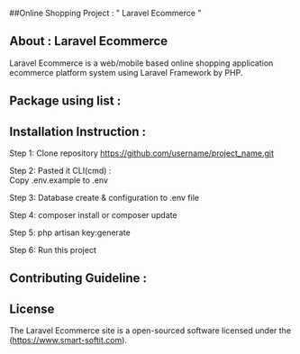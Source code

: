 ##Online Shopping Project : 
" Laravel Ecommerce "

## About : Laravel Ecommerce

Laravel Ecommerce is a web/mobile based online shopping application ecommerce platform system using Laravel Framework by PHP.

## Package using list :

 

## Installation Instruction :

Step 1:
Clone repository
https://github.com/username/project_name.git

Step 2:
Pasted it CLI(cmd) :  
Copy .env.example to .env

Step 3:
Database create & configuration to .env file

Step 4:
composer install
or
composer update

Step 5:
php artisan key:generate

Step 6:
Run this project

## Contributing Guideline :


## License

The Laravel Ecommerce site is a open-sourced software licensed under the (https://www.smart-softit.com).
